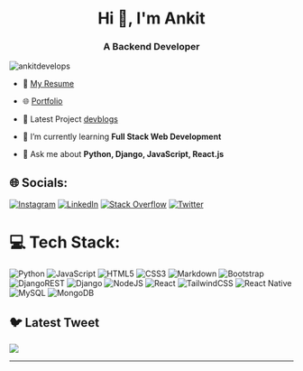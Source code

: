 <h1 align="center">Hi 👋, I'm Ankit</h1>
<h3 align="center">A Backend Developer</h3>

<p align="left"> <img src="https://komarev.com/ghpvc/?username=ankitdevelops&label=Profile%20views&color=0e75b6&style=flat" alt="ankitdevelops" /> </p>


- 📑  [My Resume](https://drive.google.com/file/d/1oK2zWGt0LksPBd0iJxcKsW8fvckP_2EC/view?usp=sharing) 
- 🌐  [Portfolio](https://ankitdevelops.online/)
- 🔭  Latest Project [devblogs](https://github.com/ankitdevelops/devblogs)

- 🌱 I’m currently learning **Full Stack Web Development**

- 💬 Ask me about **Python, Django, JavaScript, React.js**


## 🌐 Socials:
[![Instagram](https://img.shields.io/badge/Instagram-%23E4405F.svg?logo=Instagram&logoColor=white)](https://instagram.com/ankitdevelops) [![LinkedIn](https://img.shields.io/badge/LinkedIn-%230077B5.svg?logo=linkedin&logoColor=white)](https://linkedin.com/in/helloankit) [![Stack Overflow](https://img.shields.io/badge/-Stackoverflow-FE7A16?logo=stack-overflow&logoColor=white)](https://stackoverflow.com/users/13210316) [![Twitter](https://img.shields.io/badge/Twitter-%231DA1F2.svg?logo=Twitter&logoColor=white)](https://twitter.com/ankit_develops) 

# 💻 Tech Stack:
![Python](https://img.shields.io/badge/python-3670A0?style=for-the-badge&logo=python&logoColor=ffdd54) ![JavaScript](https://img.shields.io/badge/javascript-%23323330.svg?style=for-the-badge&logo=javascript&logoColor=%23F7DF1E) ![HTML5](https://img.shields.io/badge/html5-%23E34F26.svg?style=for-the-badge&logo=html5&logoColor=white) ![CSS3](https://img.shields.io/badge/css3-%231572B6.svg?style=for-the-badge&logo=css3&logoColor=white) ![Markdown](https://img.shields.io/badge/markdown-%23000000.svg?style=for-the-badge&logo=markdown&logoColor=white)  ![Bootstrap](https://img.shields.io/badge/bootstrap-%23563D7C.svg?style=for-the-badge&logo=bootstrap&logoColor=white) ![DjangoREST](https://img.shields.io/badge/DJANGO-REST-ff1709?style=for-the-badge&logo=django&logoColor=white&color=ff1709&labelColor=gray) ![Django](https://img.shields.io/badge/django-%23092E20.svg?style=for-the-badge&logo=django&logoColor=white) ![NodeJS](https://img.shields.io/badge/node.js-6DA55F?style=for-the-badge&logo=node.js&logoColor=white) ![React](https://img.shields.io/badge/react-%2320232a.svg?style=for-the-badge&logo=react&logoColor=%2361DAFB) ![TailwindCSS](https://img.shields.io/badge/tailwindcss-%2338B2AC.svg?style=for-the-badge&logo=tailwind-css&logoColor=white) ![React Native](https://img.shields.io/badge/react_native-%2320232a.svg?style=for-the-badge&logo=react&logoColor=%2361DAFB) ![MySQL](https://img.shields.io/badge/mysql-%2300f.svg?style=for-the-badge&logo=mysql&logoColor=white)  ![MongoDB](https://img.shields.io/badge/MongoDB-%234ea94b.svg?style=for-the-badge&logo=mongodb&logoColor=white)


<!-- # 📊 GitHub Stats:
![](https://github-readme-stats.vercel.app/api?username=ankitdevelops&theme=dark&hide_border=false&include_all_commits=false&count_private=false)<br/>
![](https://github-readme-streak-stats.herokuapp.com/?user=ankitdevelops&theme=dark&hide_border=false)<br/>
![](https://github-readme-stats.vercel.app/api/top-langs/?username=ankitdevelops&theme=dark&hide_border=false&include_all_commits=false&count_private=false&layout=compact) -->

<!-- ## 🏆 GitHub Trophies
![](https://github-profile-trophy.vercel.app/?username=ankitdevelops&theme=radical&no-frame=false&no-bg=true&margin-w=4) -->

## 🐦 Latest Tweet
[![](https://gtce.itsvg.in/api?username=ankit_develops)](https://github.com/VishwaGauravIn/github-twitter-card-embed)

---



